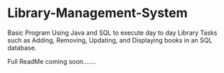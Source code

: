 # Library-Management-System
Basic Program Using Java and SQL to execute day to day Library Tasks such as Adding, Removing, Updating, and Displaying books in an SQL database.

Full ReadMe coming soon.......
